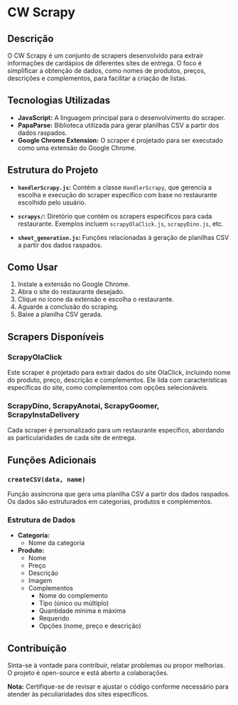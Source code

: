 # CW Scrapy

## Descrição
O CW Scrapy é um conjunto de scrapers desenvolvido para extrair informações de cardápios de diferentes sites de entrega. O foco é simplificar a obtenção de dados, como nomes de produtos, preços, descrições e complementos, para facilitar a criação de listas.

## Tecnologias Utilizadas

- **JavaScript:** A linguagem principal para o desenvolvimento do scraper.
- **PapaParse:** Biblioteca utilizada para gerar planilhas CSV a partir dos dados raspados.
- **Google Chrome Extension:** O scraper é projetado para ser executado como uma extensão do Google Chrome.

## Estrutura do Projeto

- **`handlerScrapy.js`:** Contém a classe `HandlerScrapy`, que gerencia a escolha e execução do scraper específico com base no restaurante escolhido pelo usuário.

- **`scrapys/`:** Diretório que contém os scrapers específicos para cada restaurante. Exemplos incluem `scrapyOlaClick.js`, `scrapyDino.js`, etc.

- **`sheet_generation.js`:** Funções relacionadas à geração de planilhas CSV a partir dos dados raspados.

## Como Usar

1. Instale a extensão no Google Chrome.
2. Abra o site do restaurante desejado.
3. Clique no ícone da extensão e escolha o restaurante.
4. Aguarde a conclusão do scraping.
5. Baixe a planilha CSV gerada.

## Scrapers Disponíveis

### ScrapyOlaClick

Este scraper é projetado para extrair dados do site OlaClick, incluindo nome do produto, preço, descrição e complementos. Ele lida com características específicas do site, como complementos com opções selecionáveis.

### ScrapyDino, ScrapyAnotai, ScrapyGoomer, ScrapyInstaDelivery

Cada scraper é personalizado para um restaurante específico, abordando as particularidades de cada site de entrega.

## Funções Adicionais

### `createCSV(data, name)`

Função assíncrona que gera uma planilha CSV a partir dos dados raspados. Os dados são estruturados em categorias, produtos e complementos.

### Estrutura de Dados

- **Categoria:**
  - Nome da categoria
- **Produto:**
  - Nome
  - Preço
  - Descrição
  - Imagem
  - Complementos
    - Nome do complemento
    - Tipo (único ou múltiplo)
    - Quantidade mínima e máxima
    - Requerido
    - Opções (nome, preço e descrição)

## Contribuição

Sinta-se à vontade para contribuir, relatar problemas ou propor melhorias. O projeto é open-source e está aberto a colaborações.

**Nota:** Certifique-se de revisar e ajustar o código conforme necessário para atender às peculiaridades dos sites específicos.

